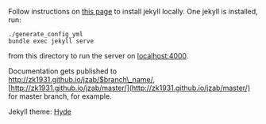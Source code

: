 ---
---
Follow instructions on [this page](https://help.github.com/articles/using-jekyll-with-pages/)
to install jekyll locally. One jekyll is installed, run:

    ./generate_config_yml
    bundle exec jekyll serve

from this directory to run the server on [localhost:4000](http://localhost:4000).

Documentation gets published to http://zk1931.github.io/jzab/$branch\_name/,
[http://zk1931.github.io/jzab/master/](http://zk1931.github.io/jzab/master/)
for master branch, for example.

Jekyll theme: [Hyde](http://hyde.getpoole.com/)
